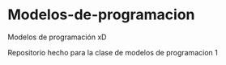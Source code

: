 # Modelos-de-programacion
Modelos de programación xD

Repositorio hecho para la clase de modelos de programacion 1
